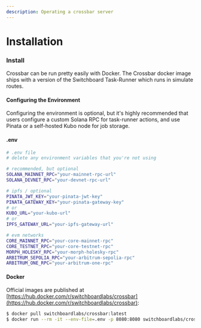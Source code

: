 ```yaml
---
description: Operating a crossbar server
---
```


# Installation

### Install

Crossbar can be run pretty easily with Docker. The Crossbar docker image ships with a version of the Switchboard Task-Runner which runs in simulate routes.

#### Configuring the Environment

Configuring the environment is optional, but it's highly recommended that users configure a custom Solana RPC for task-runner actions, and use Pinata or a self-hosted Kubo node for job storage.&#x20;

#### .env

```bash
# .env file
# delete any environment variables that you're not using

# recommended, but optional
SOLANA_MAINNET_RPC="your-mainnet-rpc-url"
SOLANA_DEVNET_RPC="your-devnet-rpc-url"

# ipfs / optional
PINATA_JWT_KEY="your-pinata-jwt-key"
PINATA_GATEWAY_KEY="your-pinata-gateway-key"
# or 
KUBO_URL="your-kubo-url"
# or
IPFS_GATEWAY_URL="your-ipfs-gateway-url"

# evm networks
CORE_MAINNET_RPC="your-core-mainnet-rpc"
CORE_TESTNET_RPC="your-core-testnet-rpc"
MORPH_HOLESKY_RPC="your-morph-holesky-rpc"
ARBITRUM_SEPOLIA_RPC="your-arbitrum-sepolia-rpc"
ARBITRUM_ONE_RPC="your-arbitrum-one-rpc"
```

#### Docker

Official images are published at [https://hub.docker.com/r/switchboardlabs/crossbar](https://hub.docker.com/r/switchboardlabs/crossbar):

```bash
$ docker pull switchboardlabs/crossbar:latest
$ docker run --rm -it --env-file=.env -p 8080:8080 switchboardlabs/crossbar:latest
```

